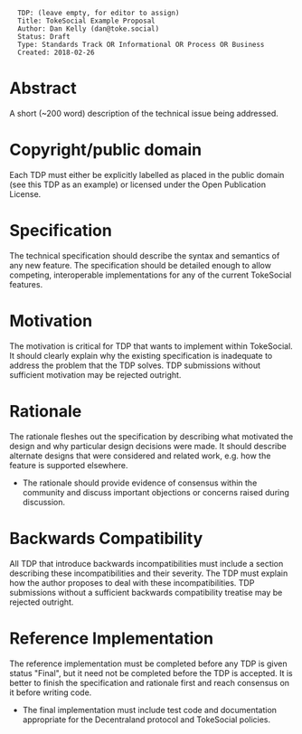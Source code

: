 ```
  TDP: (leave empty, for editor to assign)
  Title: TokeSocial Example Proposal
  Author: Dan Kelly (dan@toke.social)
  Status: Draft
  Type: Standards Track OR Informational OR Process OR Business
  Created: 2018-02-26
```

# Abstract
A short (~200 word) description of the technical issue being addressed.

# Copyright/public domain
Each TDP must either be explicitly labelled as placed in the public domain (see this TDP as an example) or licensed under the Open Publication License.

# Specification
The technical specification should describe the syntax and semantics of any new feature. The specification should be detailed enough to allow competing, interoperable implementations for any of the current TokeSocial features.

# Motivation
The motivation is critical for TDP that wants to implement within TokeSocial. It should clearly explain why the existing specification is inadequate to address the problem that the TDP solves. TDP submissions without sufficient motivation may be rejected outright.

# Rationale
The rationale fleshes out the specification by describing what motivated the design and why particular design decisions were made. It should describe alternate designs that were considered and related work, e.g. how the feature is supported elsewhere.

* The rationale should provide evidence of consensus within the community and discuss important objections or concerns raised during discussion.

# Backwards Compatibility
All TDP that introduce backwards incompatibilities must include a section describing these incompatibilities and their severity. The TDP must explain how the author proposes to deal with these incompatibilities. TDP submissions without a sufficient backwards compatibility treatise may be rejected outright.

# Reference Implementation
The reference implementation must be completed before any TDP is given status "Final", but it need not be completed before the TDP is accepted. It is better to finish the specification and rationale first and reach consensus on it before writing code.

* The final implementation must include test code and documentation appropriate for the Decentraland protocol and TokeSocial policies.
